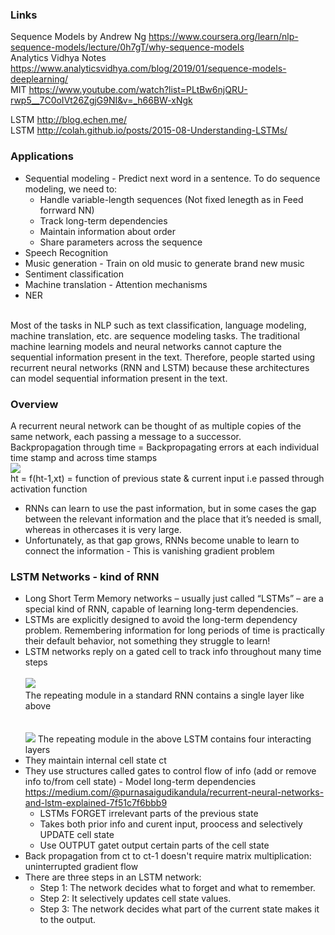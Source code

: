### Links
Sequence Models by Andrew Ng https://www.coursera.org/learn/nlp-sequence-models/lecture/0h7gT/why-sequence-models <br/>
Analytics Vidhya Notes https://www.analyticsvidhya.com/blog/2019/01/sequence-models-deeplearning/ <br/>
MIT https://www.youtube.com/watch?list=PLtBw6njQRU-rwp5__7C0oIVt26ZgjG9NI&v=_h66BW-xNgk <br/>

LSTM http://blog.echen.me/ <br/> 
LSTM http://colah.github.io/posts/2015-08-Understanding-LSTMs/ <br/>
 

### Applications
* Sequential modeling - Predict next word in a sentence. To do sequence modeling, we need to:
  * Handle variable-length sequences (Not fixed lenegth as in Feed forrward NN)
  * Track long-term dependencies
  * Maintain information about order
  * Share parameters across the sequence
* Speech Recognition
* Music generation - Train on old music to generate brand new music
* Sentiment classification
* Machine translation - Attention mechanisms
* NER
</br>
Most of the tasks in NLP such as text classification, language modeling, machine translation, etc. are sequence modeling tasks. The traditional machine learning models and neural networks cannot capture the sequential information present in the text. Therefore, people started using recurrent neural networks (RNN and LSTM) because these architectures can model sequential information present in the text.



### Overview
A recurrent neural network can be thought of as multiple copies of the same network, each passing a message to a successor. <br/> Backpropagation through time = Backpropagating errors at each individual time stamp and across time stamps <br/>
![](http://colah.github.io/posts/2015-08-Understanding-LSTMs/img/RNN-unrolled.png) <br/>
ht = f(ht-1,xt) = function of previous state & current input i.e passed through activation function <br/>
* RNNs can learn to use the past information, but in some cases the gap between the relevant information and the place that it’s needed is small, whereas in othercases it is very large.
* Unfortunately, as that gap grows, RNNs become unable to learn to connect the information - This is vanishing gradient problem

### LSTM Networks - kind of RNN
* Long Short Term Memory networks – usually just called “LSTMs” – are a special kind of RNN, capable of learning long-term dependencies.
* LSTMs are explicitly designed to avoid the long-term dependency problem. Remembering information for long periods of time is practically their default behavior, not something they struggle to learn!
* LSTM networks reply on a gated cell to track info throughout many time steps <br/> <br/>
![](http://colah.github.io/posts/2015-08-Understanding-LSTMs/img/LSTM3-SimpleRNN.png) <br/>
The repeating module in a standard RNN contains a single layer like above <br/> <br/> <br/>
![](http://colah.github.io/posts/2015-08-Understanding-LSTMs/img/LSTM3-chain.png)
The repeating module in the above LSTM contains four interacting layers
* They maintain internal cell state ct
* They use structures called gates to control flow of info (add or remove info to/from cell state) - Model long-term dependencies https://medium.com/@purnasaigudikandula/recurrent-neural-networks-and-lstm-explained-7f51c7f6bbb9
  * LSTMs FORGET irrelevant parts of the previous state
  * Takes both prior info and curent input, proocess and selectively UPDATE cell state
  * Use OUTPUT gatet output certain parts of the cell state 
* Back propagation from ct to ct-1 doesn't require matrix multiplication: uninterrupted gradient flow
* There are three steps in an LSTM network:
  * Step 1: The network decides what to forget and what to remember.
  * Step 2: It selectively updates cell state values.
  * Step 3: The network decides what part of the current state makes it to the output.










